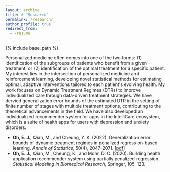 ```yaml
---
layout: archive
title: # "Research"
permalink: /research/
author_profile: true
redirect_from:
  - /resume
---
```


{% include base_path %}


Personalized medicine often comes into one of the two forms: (1) identification of the subgroups of patients who benefit from a given treatment; or (2) identification of the optimal treatment for a specific patient. My interest lies in the intersection of personalized medicine and reinforcement learning, developing novel statistical methods for estimating optimal, adaptive interventions tailored to each patient's evolving health. My work focuses on Dynamic Treatment Regimes (DTRs) to improve individualized care through data-driven treatment strategies. We have dervied generalization error bounds of the estimated DTR in the setting of finite number of stages with multiple treatment options, contributing to the theoretical advancements in the field. We have also developed an individualized recommender system for apps in the IntelliCare ecosystem, which is a suite of health apps for users with depression and anxiety disorders.

* __Oh, E. J.,__ Qian, M., and Cheung, Y. K. (2022). Generalization error bounds of dynamic treatment regimes in penalized regression-based learning. _Annals of Statistics_, 50(4), 2047-2071. [[pdf]](https://par.nsf.gov/servlets/purl/10429985)
* __Oh, E. J.,__ Qian, M., Cheung, K., and Mohr, D. C. (2020). Building health application recommender system using partially penalized regression. _Statistical Modeling in Biomedical Research_, Springer, 105-123.


